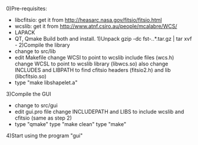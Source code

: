 0)Pre-requisites:
 * libcfitsio: get it from http://heasarc.nasa.gov/fitsio/fitsio.html
 * wcslib: get it from http://www.atnf.csiro.au/people/mcalabre/WCS/
 * LAPACK
 * QT, Qmake
Build both and install.
1)Unpack
   gzip -dc fst-*.*.*.tar.gz | tar xvf -
2)Compile the library
  * change to src/lib 
  * edit Makefile
    change WCSI to point to wcslib include files (wcs.h)
    change WCSL to point to wcslib library (libwcs.so)
    also change INCLUDES and LIBPATH to find cfitsio headers (fitsio2.h) and lib (libcfitsio.so)
  * type "make libshapelet.a"

3)Compile the GUI
 * change to src/gui
 * edit gui.pro file
   change INCLUDEPATH and LIBS to include wcslib and cfitsio (same as step 2)
 * type "qmake"
   type "make clean"
   type "make"



4)Start using the program "gui"
